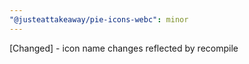 ```yaml
---
"@justeattakeaway/pie-icons-webc": minor
---
```


[Changed] - icon name changes reflected by recompile
